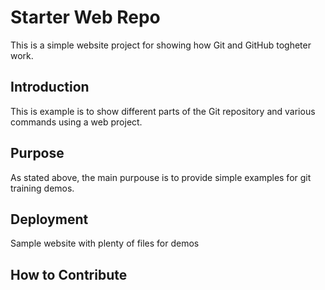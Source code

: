 # Starter Web Repo
 
 This is a simple website project for showing how Git and GitHub togheter work.

## Introduction

This is example is to show different parts of the Git repository and various commands using a web project.

## Purpose

As stated above, the main purpouse is to provide simple examples for git training demos.

## Deployment

Sample website with plenty of files for demos

## How to Contribute